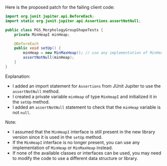 Here is the proposed patch for the failing client code:
```java
import org.junit.jupiter.api.BeforeEach;
import static org.junit.jupiter.api.Assertions.assertNotNull;

public class PGS_MorphologyGroupShapeTests {
    private MinHeapI minHeap;

    @BeforeEach
    public void setUp() {
        minHeap = new MinMaxHeap(); // use any implementation of MinHeapI
        assertNotNull(minHeap);
    }
}
```
Explanation:

* I added an import statement for `Assertions` from JUnit Jupiter to use the `assertNotNull` method.
* I created a private variable `minHeap` of type `MinHeapI` and initialized it in the `setUp` method.
* I added an `assertNotNull` statement to check that the `minHeap` variable is not `null`.

Note:

* I assumed that the `MinHeapI` interface is still present in the new library version since it is used in the `setUp` method.
* If the `MinHeapI` interface is no longer present, you can use any implementation of `MinHeap` or `MinMaxHeap` instead.
* If none of the available classes or interfaces can be used, you may need to modify the code to use a different data structure or library.